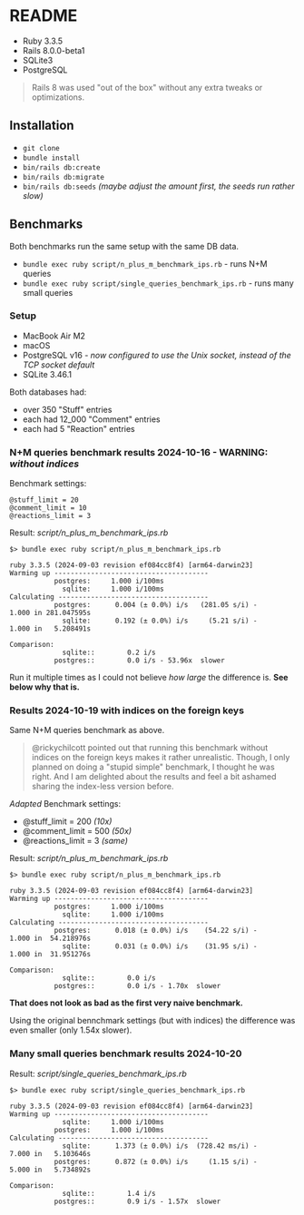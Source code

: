 # README

* Ruby 3.3.5
* Rails 8.0.0-beta1
* SQLite3
* PostgreSQL

> Rails 8 was used "out of the box" without any extra tweaks or optimizations.

## Installation

* `git clone`
* `bundle install`
* `bin/rails db:create`
* `bin/rails db:migrate`
* `bin/rails db:seeds` _(maybe adjust the amount first, the seeds run rather slow)_

## Benchmarks

Both benchmarks run the same setup with the same DB data.

* `bundle exec ruby script/n_plus_m_benchmark_ips.rb` - runs N+M queries
* `bundle exec ruby script/single_queries_benchmark_ips.rb` - runs many small queries

### Setup

* MacBook Air M2
* macOS
* PostgreSQL v16 - _now configured to use the Unix socket, instead of the TCP socket default_
* SQLite 3.46.1

Both databases had:

* over 350 "Stuff" entries
* each had 12_000 "Comment" entries
* each had 5 "Reaction" entries

### N+M queries benchmark results 2024-10-16 - WARNING: _without indices_

Benchmark settings:

```
@stuff_limit = 20
@comment_limit = 10
@reactions_limit = 3
```

Result: _script/n_plus_m_benchmark_ips.rb_

```log
$> bundle exec ruby script/n_plus_m_benchmark_ips.rb

ruby 3.3.5 (2024-09-03 revision ef084cc8f4) [arm64-darwin23]
Warming up --------------------------------------
           postgres:     1.000 i/100ms
             sqlite:     1.000 i/100ms
Calculating -------------------------------------
           postgres:      0.004 (± 0.0%) i/s   (281.05 s/i) -      1.000 in 281.047595s
             sqlite:      0.192 (± 0.0%) i/s     (5.21 s/i) -      1.000 in   5.208491s

Comparison:
             sqlite::        0.2 i/s
           postgres::        0.0 i/s - 53.96x  slower
```

Run it multiple times as I could not believe _how large_ the difference is. **See below why that is.**

### Results 2024-10-19 with indices on the foreign keys

Same N+M queries benchmark as above.

> @rickychilcott pointed out that running this benchmark without indices on the foreign keys makes it rather unrealistic. Though, I only planned on doing a "stupid simple" benchmark, I thought he was right. And I am delighted about the results and feel a bit ashamed sharing the index-less version before.

_Adapted_ Benchmark settings:

* @stuff_limit = 200 _(10x)_
* @comment_limit = 500 _(50x)_
* @reactions_limit = 3 _(same)_

Result: _script/n_plus_m_benchmark_ips.rb_

```log
$> bundle exec ruby script/n_plus_m_benchmark_ips.rb

ruby 3.3.5 (2024-09-03 revision ef084cc8f4) [arm64-darwin23]
Warming up --------------------------------------
           postgres:     1.000 i/100ms
             sqlite:     1.000 i/100ms
Calculating -------------------------------------
           postgres:      0.018 (± 0.0%) i/s    (54.22 s/i) -      1.000 in  54.218976s
             sqlite:      0.031 (± 0.0%) i/s    (31.95 s/i) -      1.000 in  31.951276s

Comparison:
             sqlite::        0.0 i/s
           postgres::        0.0 i/s - 1.70x  slower
```

**That does not look as bad as the first very naive benchmark.**

Using the original bennchmark settings (but with indices) the difference was even smaller (only 1.54x slower).

### Many small queries benchmark results 2024-10-20

Result: _script/single_queries_benchmark_ips.rb_

```log
$> bundle exec ruby script/single_queries_benchmark_ips.rb

ruby 3.3.5 (2024-09-03 revision ef084cc8f4) [arm64-darwin23]
Warming up --------------------------------------
             sqlite:     1.000 i/100ms
           postgres:     1.000 i/100ms
Calculating -------------------------------------
             sqlite:      1.373 (± 0.0%) i/s  (728.42 ms/i) -      7.000 in   5.103646s
           postgres:      0.872 (± 0.0%) i/s     (1.15 s/i) -      5.000 in   5.734892s

Comparison:
             sqlite::        1.4 i/s
           postgres::        0.9 i/s - 1.57x  slower
```
